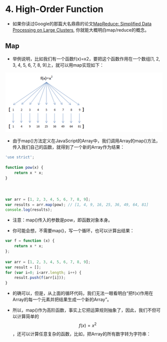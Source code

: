 # 4. High-Order Function

- 如果你读过Google的那篇大名鼎鼎的论文[MapReduce: Simplified Data Processing on Large Clusters](https://research.google/pubs/pub62/),  你就能大概明白map/reduce的概念。


## Map

- 举例说明，比如我们有一个函数f(x)=x2，要把这个函数作用在一个数组[1, 2, 3, 4, 5, 6, 7, 8, 9]上，就可以用map实现如下：

![](img/2020-05-17-13-21-18.png)

- 由于map()方法定义在JavaScript的Array中，我们调用Array的map()方法，传入我们自己的函数，就得到了一个新的Array作为结果：


```js
'use strict';

function pow(x) {
    return x * x;
}



var arr = [1, 2, 3, 4, 5, 6, 7, 8, 9];
var results = arr.map(pow); // [1, 4, 9, 16, 25, 36, 49, 64, 81]
console.log(results);
```


- 注意：map()传入的参数是pow，即函数对象本身。

- 你可能会想，不需要map()，写一个循环，也可以计算出结果：

```js
var f = function (x) {
    return x * x;
};

var arr = [1, 2, 3, 4, 5, 6, 7, 8, 9];
var result = [];
for (var i=0; i<arr.length; i++) {
    result.push(f(arr[i]));
}
```

- 的确可以，但是，从上面的循环代码，我们无法一眼看明白“把f(x)作用在Array的每一个元素并把结果生成一个新的Array”。

- 所以，map()作为高阶函数，事实上它把运算规则抽象了，因此，我们不但可以计算简单的 $$f(x) = x^2$$，还可以计算任意复杂的函数，比如，把Array的所有数字转为字符串：

```js
```


```js
```


```js
```


```js
```


```js
```


```js
```


```js
```


```js
```


```js
```


```js
```


```js
```


```js
```


```js
```


```js
```


